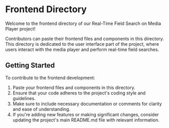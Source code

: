# Frontend Directory

Welcome to the frontend directory of our Real-Time Field Search on Media Player project!

Contributors can paste their frontend files and components in this directory. This directory is dedicated to the user interface part of the project, where users interact with the media player and perform real-time field searches.

## Getting Started

To contribute to the frontend development:

1. Paste your frontend files and components in this directory.
2. Ensure that your code adheres to the project's coding style and guidelines.
3. Make sure to include necessary documentation or comments for clarity and ease of understanding.
4. If you're adding new features or making significant changes, consider updating the project's main README.md file with relevant information.
